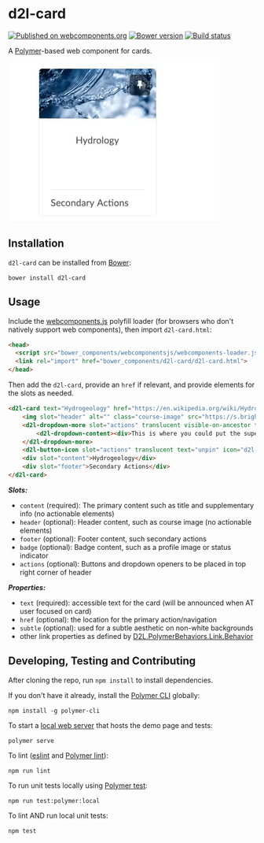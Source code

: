 # d2l-card
[![Published on webcomponents.org](https://img.shields.io/badge/webcomponents.org-published-blue.svg)](https://www.webcomponents.org/element/BrightspaceUI/card)
[![Bower version][bower-image]][bower-url]
[![Build status][ci-image]][ci-url]

A [Polymer](https://www.polymer-project.org/)-based web component for cards.

<img src="/screenshots/d2l-card.gif?raw=true">

## Installation

`d2l-card` can be installed from [Bower][bower-url]:
```shell
bower install d2l-card
```

## Usage

Include the [webcomponents.js](http://webcomponents.org/polyfills/) polyfill loader (for browsers who don't natively support web components), then import `d2l-card.html`:

```html
<head>
  <script src="bower_components/webcomponentsjs/webcomponents-loader.js"></script>
  <link rel="import" href="bower_components/d2l-card/d2l-card.html">
</head>
```

Then add the `d2l-card`, provide an `href` if relevant, and provide elements for the slots as needed.

<!---
```
<custom-element-demo>
  <template>
    <script src="../webcomponentsjs/webcomponents-loader.js"></script>
    <link rel="import" href="../d2l-typography/d2l-typography.html">
    <link rel="import" href="d2l-card.html">
    <link rel="import" href="../d2l-dropdown/d2l-dropdown-more.html">
    <link rel="import" href="../d2l-dropdown/d2l-dropdown-content.html">
    <link rel="import" href="../d2l-button/d2l-button-icon.html">
    <custom-style include="d2l-typography">
      <style is="custom-style" include="d2l-typography"></style>
    </custom-style>
    <style>
      html {
        font-size: 20px;
        font-family: 'Lato', 'Lucida Sans Unicode', 'Lucida Grande', sans-serif;
      }
      d2l-card {
        height: 300px;
        width: 240px;
      }
      .course-image {
        display: block;
        width: 100%;
      }
    </style>
    <next-code-block></next-code-block>
  </template>
</custom-element-demo>
```
-->
```html
<d2l-card text="Hydrogeology" href="https://en.wikipedia.org/wiki/Hydrogeology">
	<img slot="header" alt="" class="course-image" src="https://s.brightspace.com/course-images/images/38e839b1-37fa-470c-8830-b189ce4ae134/tile-high-density-max-size.jpg" />
	<d2l-dropdown-more slot="actions" translucent visible-on-ancestor text="Open!">
		<d2l-dropdown-content><div>This is where you could put the super cool features for your card!</div><br><div>As with all d2l-dropdowns, you can choose between a generic dropdown container, or a menu specific one.</div></d2l-dropdown-content>
	</d2l-dropdown-more>
	<d2l-button-icon slot="actions" translucent text="unpin" icon="d2l-tier1:pin-filled"></d2l-button-icon>
	<div slot="content">Hydrogeology</div>
	<div slot="footer">Secondary Actions</div>
</d2l-card>
```

***Slots:***

* `content` (required): The primary content such as title and supplementary info (no actionable elements)
* `header` (optional): Header content, such as course image (no actionable elements)
* `footer` (optional): Footer content, such secondary actions
* `badge` (optional): Badge content, such as a profile image or status indicator
* `actions` (optional): Buttons and dropdown openers to be placed in top right corner of header

***Properties:***

* `text` (required): accessible text for the card (will be announced when AT user focused on card)
* `href` (optional): the location for the primary action/navigation
* `subtle` (optional): used for a subtle aesthetic on non-white backgrounds
* other link properties as defined by [D2L.PolymerBehaviors.Link.Behavior](https://github.com/BrightspaceUI/link/blob/master/d2l-link-behavior.html)

## Developing, Testing and Contributing

After cloning the repo, run `npm install` to install dependencies.

If you don't have it already, install the [Polymer CLI](https://www.polymer-project.org/3.0/docs/tools/polymer-cli) globally:

```shell
npm install -g polymer-cli
```

To start a [local web server](https://www.polymer-project.org/3.0/docs/tools/polymer-cli-commands#serve) that hosts the demo page and tests:

```shell
polymer serve
```

To lint ([eslint](http://eslint.org/) and [Polymer lint](https://www.polymer-project.org/3.0/docs/tools/polymer-cli-commands#lint)):

```shell
npm run lint
```

To run unit tests locally using [Polymer test](https://www.polymer-project.org/3.0/docs/tools/polymer-cli-commands#tests):

```shell
npm run test:polymer:local
```

To lint AND run local unit tests:

```shell
npm test
```

[bower-url]: http://bower.io/search/?q=d2l-card
[bower-image]: https://badge.fury.io/bo/d2l-card.svg
[ci-url]: https://travis-ci.org/BrightspaceUI/card
[ci-image]: https://travis-ci.org/BrightspaceUI/card.svg?branch=master
